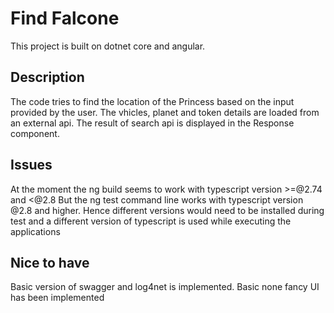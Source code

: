 # Find Falcone

This project is built on dotnet core and angular.

## Description

The code tries to find the location of the Princess based on the input provided by the user.
The vhicles, planet and token details are loaded from an external api.
The result of search api is displayed in the Response component.

## Issues

At the moment the ng build seems to work with typescript version >=@2.74 and <@2.8
But the ng test command line works with typescript version @2.8 and higher.
Hence different versions would need to be installed during test and a different version of typescript is used while executing the applications

## Nice to have

Basic version of swagger and log4net is implemented.
Basic none fancy UI has been implemented
